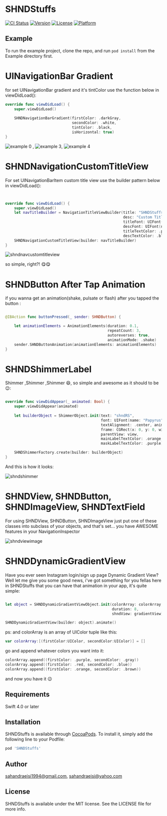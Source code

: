# SHNDStuffs

[![CI Status](https://img.shields.io/travis/sahandraeisi1994@gmail.com/SHNDStuffs.svg?colorB=brightgreen)](https://travis-ci.org/sahandraeisi1994@gmail.com/SHNDStuffs)
[![Version](https://img.shields.io/cocoapods/v/SHNDStuffs.svg?style=flat)](https://cocoapods.org/pods/SHNDStuffs)
[![License](https://img.shields.io/cocoapods/l/SHNDStuffs.svg?colorB=green)](https://cocoapods.org/pods/SHNDStuffs)
[![Platform](https://img.shields.io/cocoapods/p/SHNDStuffs.svg?style=flat)](https://cocoapods.org/pods/SHNDStuffs)

## Example

To run the example project, clone the repo, and run `pod install` from the Example directory first.

# UINavigationBar Gradient

for set UINavigationBar gradient and it's tintColor use the function below in viewDidLoad():
```Swift
override func viewDidLoad() {
    super.viewDidLoad()
        
    SHNDNavigationBarGradient(firstColor: .darkGray,
                              secondColor: .white,
                              tintColor: .black,
                              isHorizontal: true)
}
```
![example 0](https://user-images.githubusercontent.com/34839080/50152348-a0793400-02d8-11e9-87e8-1691413827fe.png) ,
![example 3](https://user-images.githubusercontent.com/34839080/50155445-4f217280-02e1-11e9-83b7-fb2955ec2f00.png), ![example 4](https://user-images.githubusercontent.com/34839080/50155449-55175380-02e1-11e9-92ba-baabf922fd99.png)


# SHNDNavigationCustomTitleView

For set UINavigationBarItem custom title view use the builder pattern below in viewDidLoad():

```Swift


override func viewDidLoad() {
    super.viewDidLoad()
    let navTitleBuilder = NavigationTitleViewBuilder(title: "SHNDStuffs",
                                                     desc: "Custom Title View",
                                                     titleFont: UIFont(name: "Papyrus", size: 18)!,
                                                     descFont: UIFont(name: "Kailasa", size: 10)!,
                                                     titleTextColor: .purple,
                                                     descTextColor: .black)
    SHNDNavigationCustomTitleView(builder: navTitleBuilder)                                                     
}

```

![shndnavcustomtitleview](https://user-images.githubusercontent.com/34839080/50560864-22764d80-0d1a-11e9-8ed5-51e500ead09f.png)

so simple, right?! 😋😋

# SHNDButton After Tap Animation

if you wanna get an animation(shake, pulsate or flash) after you tapped the button :

```Swift

@IBAction func buttonPressed(_ sender: SHNDButton) {

    let animationElements = AnimationElements(duration: 0.1,
                                              repeatCount: 3,
                                              autoreverses: true,
                                              animationMode: .shake)
    sender.SHNDButtonAnimation(animationElements: animationElements)
}

```

# SHNDShimmerLabel
Shimmer ,Shimmer ,Shimmer 😄, so simple and awesome as it should to be 😉:

```Swift

override func viewDidAppear(_ animated: Bool) {
    super.viewDidAppear(animated)
    
    let builderObject = ShimmerObject.init(text: "shndRS",
                                           font: UIFont(name: "Papyrus", size: 73)!,
                                           textAlignment: .center, animationDuration: 2,
                                           frame: CGRect(x: 0, y: 0, width: view.frame.width, height: 400),
                                           parentView: view,
                                           mainLabelTextColor: .orange,
                                           maskLabelTextColor: .purple)

    SHNDShimmerFactory.create(builder: builderObject)
}

```

And this is how it looks: 


![shndshimmer](https://user-images.githubusercontent.com/34839080/50724114-444a4880-10fd-11e9-8168-7eb1f75c7130.gif)




# SHNDView, SHNDButton, SHNDImageView, SHNDTextField

For using SHNDView, SHNDButton, SHNDImageView just put one of these classes into subclass of your objects, and that's set... you have AWESOME features in your NavigationInspector

![shndviewimage](https://user-images.githubusercontent.com/34839080/50561395-7c2d4680-0d1f-11e9-981a-be082bd8335d.png)


# SHNDDynamicGradientView

Have you ever seen Instagram login/sign up page Dynamic Gradient View? Well let me give you some good news, i've got something for you fellas here in SHNDStuffs that you can have that animation in your app, it's quite simple:

```Swift

let object = SHNDDynamicGradientViewObject.init(colorArray: colorArray,
                                                duration: 8,
                                                shndView: gradientView)

SHNDDynamicGradientView(builder: object).animate()

```
ps: and colorArray is an array of UIColor tuple like this:

```Swift
var colorArray:[(firstColor:UIColor, secondColor:UIColor)] = []
```
go and append whatever colors you want into it:

```Swift
colorArray.append((firstColor: .purple, secondColor: .gray))
colorArray.append((firstColor: .red, secondColor: .blue))
colorArray.append((firstColor: .orange, secondColor: .brown))
```
and now you have it  😉

## Requirements
Swift 4.0 or later
## Installation

SHNDStuffs is available through [CocoaPods](https://cocoapods.org). To install
it, simply add the following line to your Podfile:

```ruby
pod 'SHNDStuffs'
```

## Author

sahandraeisi1994@gmail.com, sahandraeisi@yahoo.com

## License

SHNDStuffs is available under the MIT license. See the LICENSE file for more info.
